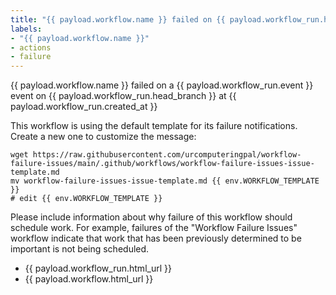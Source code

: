 ```yaml
---
title: "{{ payload.workflow.name }} failed on {{ payload.workflow_run.head_branch }}"
labels:
- "{{ payload.workflow.name }}"
- actions
- failure
---
```


<!-- Please don't remove any of the labels from above. Doing so will result in tons of dupe issues. -->
<!-- See https://github.com/JasonEtco/create-an-issue for info about the interpolation supported. -->

{{ payload.workflow.name }} failed on a {{ payload.workflow_run.event }} event on {{ payload.workflow_run.head_branch }} at {{ payload.workflow_run.created_at }}

This workflow is using the default template for its failure notifications.
Create a new one to customize the message:

```
wget https://raw.githubusercontent.com/urcomputeringpal/workflow-failure-issues/main/.github/workflows/workflow-failure-issues-issue-template.md
mv workflow-failure-issues-issue-template.md {{ env.WORKFLOW_TEMPLATE }}
# edit {{ env.WORKFLOW_TEMPLATE }}
```

Please include information about why failure of this workflow should schedule work.
For example, failures of the "Workflow Failure Issues" workflow indicate that work that has been previously determined to be important is not being scheduled.

-   {{ payload.workflow_run.html_url }}
-   {{ payload.workflow.html_url }}

